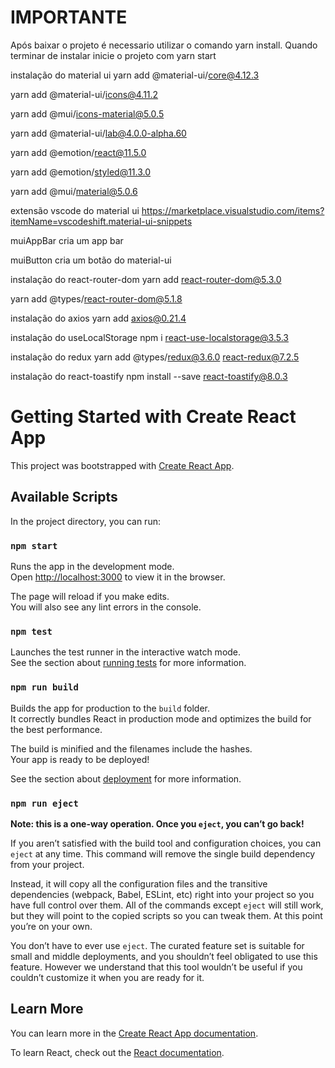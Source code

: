 # IMPORTANTE 

Após baixar o projeto é necessario utilizar o comando yarn install. Quando terminar de instalar inicie o projeto com yarn start

instalação do material ui
yarn add @material-ui/core@4.12.3

yarn add @material-ui/icons@4.11.2

yarn add @mui/icons-material@5.0.5

yarn add @material-ui/lab@4.0.0-alpha.60

yarn add @emotion/react@11.5.0

yarn add @emotion/styled@11.3.0

yarn add @mui/material@5.0.6

extensão vscode do material ui
https://marketplace.visualstudio.com/items?itemName=vscodeshift.material-ui-snippets

muiAppBar cria um app bar

muiButton cria um botão do material-ui

instalação do react-router-dom
yarn add react-router-dom@5.3.0

yarn add @types/react-router-dom@5.1.8

instalação do axios
yarn add axios@0.21.4

instalação do useLocalStorage
npm i react-use-localstorage@3.5.3

instalação do redux
yarn add @types/redux@3.6.0 react-redux@7.2.5

instalação do react-toastify
npm install --save react-toastify@8.0.3



# Getting Started with Create React App

This project was bootstrapped with [Create React App](https://github.com/facebook/create-react-app).

## Available Scripts

In the project directory, you can run:

### `npm start`

Runs the app in the development mode.\
Open [http://localhost:3000](http://localhost:3000) to view it in the browser.

The page will reload if you make edits.\
You will also see any lint errors in the console.

### `npm test`

Launches the test runner in the interactive watch mode.\
See the section about [running tests](https://facebook.github.io/create-react-app/docs/running-tests) for more information.

### `npm run build`

Builds the app for production to the `build` folder.\
It correctly bundles React in production mode and optimizes the build for the best performance.

The build is minified and the filenames include the hashes.\
Your app is ready to be deployed!

See the section about [deployment](https://facebook.github.io/create-react-app/docs/deployment) for more information.

### `npm run eject`

**Note: this is a one-way operation. Once you `eject`, you can’t go back!**

If you aren’t satisfied with the build tool and configuration choices, you can `eject` at any time. This command will remove the single build dependency from your project.

Instead, it will copy all the configuration files and the transitive dependencies (webpack, Babel, ESLint, etc) right into your project so you have full control over them. All of the commands except `eject` will still work, but they will point to the copied scripts so you can tweak them. At this point you’re on your own.

You don’t have to ever use `eject`. The curated feature set is suitable for small and middle deployments, and you shouldn’t feel obligated to use this feature. However we understand that this tool wouldn’t be useful if you couldn’t customize it when you are ready for it.

## Learn More

You can learn more in the [Create React App documentation](https://facebook.github.io/create-react-app/docs/getting-started).

To learn React, check out the [React documentation](https://reactjs.org/).
